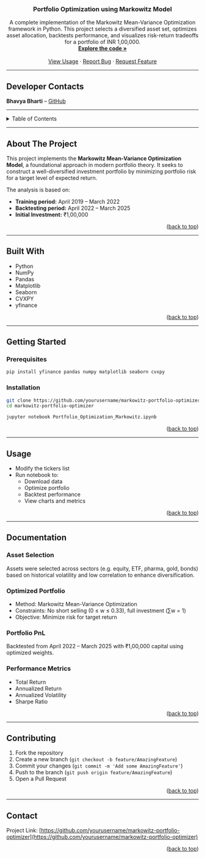 
<a id="readme-top"></a>

<div align="center">
  <h3 align="center">Portfolio Optimization using Markowitz Model</h3>
  <p align="center">
    A complete implementation of the Markowitz Mean-Variance Optimization framework in Python. This project selects a diversified asset set, optimizes asset allocation, backtests performance, and visualizes risk-return tradeoffs for a portfolio of INR 1,00,000.
    <br />
    <a href="https://github.com/yourusername/markowitz-portfolio-optimizer"><strong>Explore the code »</strong></a>
    <br />
    <br />
    <a href="#usage">View Usage</a>
    ·
    <a href="https://github.com/yourusername/markowitz-portfolio-optimizer/issues/new?template=bug_report.md&labels=bug">Report Bug</a>
    ·
    <a href="https://github.com/yourusername/markowitz-portfolio-optimizer/issues/new?template=feature_request.md&labels=enhancement">Request Feature</a>
  </p>
</div>

---
## Developer Contacts

**Bhavya Bharti** – [GitHub](https://github.com/bhavyabhart)

---

<!-- TABLE OF CONTENTS -->
<details>
  <summary>Table of Contents</summary>
  <ol>
    <li><a href="#about-the-project">About The Project</a></li>
    <li><a href="#built-with">Built With</a></li>
    <li><a href="#getting-started">Getting Started</a>
      <ul>
        <li><a href="#prerequisites">Prerequisites</a></li>
        <li><a href="#installation">Installation</a></li>
      </ul>
    </li>
    <li><a href="#usage">Usage</a></li>
    <li><a href="#documentation">Documentation</a></li>
    <li><a href="#contributing">Contributing</a></li>
    <li><a href="#contact">Contact</a></li>
  </ol>
</details>

---

## About The Project

This project implements the **Markowitz Mean-Variance Optimization Model**, a foundational approach in modern portfolio theory. It seeks to construct a well-diversified investment portfolio by minimizing portfolio risk for a target level of expected return.

The analysis is based on:
- **Training period:** April 2019 – March 2022  
- **Backtesting period:** April 2022 – March 2025  
- **Initial Investment:** ₹1,00,000  

<p align="right">(<a href="#readme-top">back to top</a>)</p>

---

## Built With

- Python
- NumPy  
- Pandas  
- Matplotlib  
- Seaborn  
- CVXPY  
- yfinance

<p align="right">(<a href="#readme-top">back to top</a>)</p>

---

## Getting Started

### Prerequisites

```bash
pip install yfinance pandas numpy matplotlib seaborn cvxpy
```

### Installation

```bash
git clone https://github.com/yourusername/markowitz-portfolio-optimizer.git
cd markowitz-portfolio-optimizer
```

```bash
jupyter notebook Portfolio_Optimization_Markowitz.ipynb
```

<p align="right">(<a href="#readme-top">back to top</a>)</p>

---

## Usage

- Modify the tickers list
- Run notebook to:
  - Download data
  - Optimize portfolio
  - Backtest performance
  - View charts and metrics

<p align="right">(<a href="#readme-top">back to top</a>)</p>

---

## Documentation

### Asset Selection

Assets were selected across sectors (e.g. equity, ETF, pharma, gold, bonds) based on historical volatility and low correlation to enhance diversification.

### Optimized Portfolio

- Method: Markowitz Mean-Variance Optimization  
- Constraints: No short selling (0 ≤ w ≤ 0.33), full investment (∑w = 1)  
- Objective: Minimize risk for target return

### Portfolio PnL

Backtested from April 2022 – March 2025 with ₹1,00,000 capital using optimized weights.

### Performance Metrics

- Total Return  
- Annualized Return  
- Annualized Volatility  
- Sharpe Ratio  

<p align="right">(<a href="#readme-top">back to top</a>)</p>

---

## Contributing

1. Fork the repository  
2. Create a new branch (`git checkout -b feature/AmazingFeature`)  
3. Commit your changes (`git commit -m 'Add some AmazingFeature'`)  
4. Push to the branch (`git push origin feature/AmazingFeature`)  
5. Open a Pull Request

<p align="right">(<a href="#readme-top">back to top</a>)</p>

---

## Contact

Project Link: [https://github.com/yourusername/markowitz-portfolio-optimizer](https://github.com/yourusername/markowitz-portfolio-optimizer)

<p align="right">(<a href="#readme-top">back to top</a>)</p>
